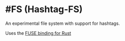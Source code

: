 # &#35;FS (Hashtag-FS)

An experimental file system with support for hashtags.

Uses the [FUSE binding for Rust](https://github.com/zargony/rust-fuse)
